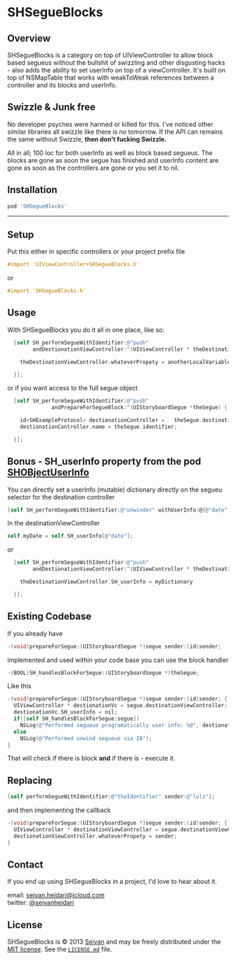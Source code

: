 SHSegueBlocks
==========

Overview
--------

SHSegueBlocks is a category on top of UIViewController to allow block based segueus without the bullshit of swizzling and other disgusting hacks - also adds the ability to set userInfo on top of a viewController. It's built on top of NSMapTable that works with weakToWeak references between a controller and its blocks and userInfo. 


Swizzle & Junk free 
-------------------

No developer psyches were harmed or killed for this. I've noticed other similar libraries all swizzle like there is no tomorrow. If the API can remains the same without Swizzle, **then don't fucking Swizzle.**

All in all; 100 loc for both userInfo as well as block based segueus.
The blocks are gone as soon the segue has finished and userInfo content are gone as soon as the controllers are gone or you set it to nil. 


Installation
------------

```ruby
pod 'SHSegueBlocks'
```

***

Setup
-----

Put this either in specific controllers or your project prefix file

```objective-c
#import 'UIViewController+SHSegueBlocks.h'
```
or
```objective-c
#import 'SHSegueBlocks.h'
```

Usage
-----

With SHSegueBlocks you do it all in one place, like so:

```objective-c
  [self SH_performSegueWithIdentifier:@"push" 
        andDestionationViewController:^(UIViewController * theDestinationViewController) {

    theDestinationViewController.whateverPropety = anotherLocalVariable

  }];

``` 

or if you want access to the full segue object

```objective-c
  [self SH_performSegueWithIdentifier:@"push" 
              andPrepareForSegueBlock:^(UIStoryboardSegue *theSegue) {

    id<SHExampleProtocol> destionationController =   theSegue.destinationViewController;
    destionationController.name = theSegue.identifier;

  }];

```


Bonus - SH_userInfo property from the pod [SHOBjectUserInfo](http://www.github.com/seivan/SHOBjectUserInfo)
------ 

You can directly set a userInfo (mutable) dictionary directly on the segueu selector for the destination controller

```objective-c
[self SH_performSegueWithIdentifier:@"unwinder" withUserInfo:@{@"date" : [NSDate date]}];

```

In the destinationViewController

```objective-c
self.myDate = self.SH_userInfo[@"date"];
```

or

```objective-c
  [self SH_performSegueWithIdentifier:@"push" 
        andDestionationViewController:^(UIViewController * theDestinationViewController) {

    theDestinationViewController.SH_userInfo = myDictionary

  }];

``` 

Existing Codebase 
-----------------

If you already have  

```objective-c
-(void)prepareForSegue:(UIStoryboardSegue *)segue sender:(id)sender;
``` 

implemented and used within your code base you can use the block handler

```objective-c
-(BOOL)SH_handlesBlockForSegue:(UIStoryboardSegue *)theSegue;
```

Like this 

```objective-c
-(void)prepareForSegue:(UIStoryboardSegue *)segue sender:(id)sender; {
  UIViewController * destionationVc = segue.destinationViewController;
  destionationVc.SH_userInfo = nil;
  if([self SH_handlesBlockForSegue:segue])
    NSLog(@"Performed segueue programatically user info: %@", destionationVc.SH_userInfo);
  else
    NSLog(@"Performed unwind segueue via IB");
}

```
That will check if there is block **and** if there is - execute it. 

Replacing
---------

```objective-c
[self performSegueWithIdentifier:@"theIdentifier" sender:@"lolz"];
```

and then implementing the callback

```objective-c
-(void)prepareForSegue:(UIStoryboardSegue *)segue sender:(id)sender; {
  UIViewController * destinationViewController = segue.destinationViewController;
  destionationViewController.whateverPropety = sender;
}
```


Contact
-------

If you end up using SHSegueBlocks in a project, I'd love to hear about it.

email: [seivan.heidari@icloud.com](mailto:seivan.heidari@icloud.com)  
twitter: [@seivanheidari](https://twitter.com/seivanheidari)

## License

SHSegueBlocks is © 2013 [Seivan](http://www.github.com/seivan) and may be freely
distributed under the [MIT license](http://opensource.org/licenses/MIT).
See the [`LICENSE.md`](https://github.com/seivan/SHSegueBlocks/blob/master/LICENSE.md) file.